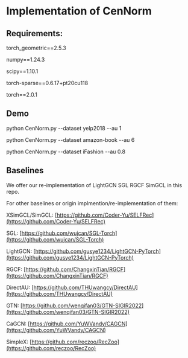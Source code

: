 # Implementation of CenNorm

## Requirements:
torch_geometric==2.5.3

numpy==1.24.3

scipy==1.10.1

torch-sparse==0.6.17+pt20cu118

torch==2.0.1

## Demo
python CenNorm.py --dataset yelp2018 --au 1 

python CenNorm.py --dataset amazon-book --au 6

python CenNorm.py --dataset iFashion --au 0.8

## Baselines
We offer our re-implementation of LightGCN SGL RGCF SimGCL in this repo.

For other baselines or origin implmention/re-implementation of them:

XSimGCL/SimGCL: [https://github.com/Coder-Yu/SELFRec](https://github.com/Coder-Yu/SELFRec)

SGL: [https://github.com/wujcan/SGL-Torch](https://github.com/wujcan/SGL-Torch)

LightGCN: [https://github.com/gusye1234/LightGCN-PyTorch](https://github.com/gusye1234/LightGCN-PyTorch)

RGCF: [https://github.com/ChangxinTian/RGCF](https://github.com/ChangxinTian/RGCF)

DirectAU: [https://github.com/THUwangcy/DirectAU](https://github.com/THUwangcy/DirectAU)

GTN: [https://github.com/wenqifan03/GTN-SIGIR2022](https://github.com/wenqifan03/GTN-SIGIR2022)

CaGCN: [https://github.com/YuWVandy/CAGCN](https://github.com/YuWVandy/CAGCN)

SimpleX: [https://github.com/reczoo/RecZoo](https://github.com/reczoo/RecZoo)

